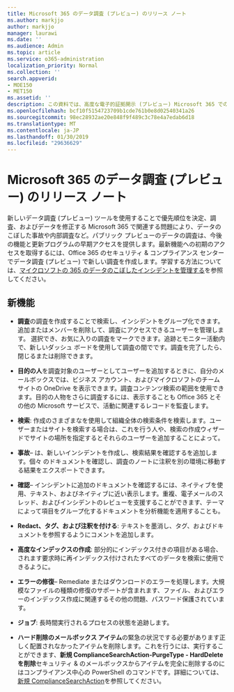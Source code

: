 ```yaml
---
title: Microsoft 365 のデータ調査 (プレビュー) のリリース ノート
ms.author: markjjo
author: markjjo
manager: laurawi
ms.date: ''
ms.audience: Admin
ms.topic: article
ms.service: o365-administration
localization_priority: Normal
ms.collection: ''
search.appverid:
- MOE150
- MET150
ms.assetid: ''
description: この資料では、高度な電子的証拠開示 (プレビュー) Microsoft 365 での新しいバージョンについて説明します。
ms.openlocfilehash: bcf10f5154723709b1cde761b0e8d02540341a26
ms.sourcegitcommit: 98ec28932ae20e848f9f489c3c78e4a7edab6d18
ms.translationtype: MT
ms.contentlocale: ja-JP
ms.lasthandoff: 01/30/2019
ms.locfileid: "29636629"
---
```

# <a name="release-notes-for-data-investigations-preview-in-microsoft-365"></a>Microsoft 365 のデータ調査 (プレビュー) のリリース ノート

新しいデータ調査 (プレビュー) ツールを使用することで優先順位を決定、調査、およびデータを修正する Microsoft 365 で関連する問題により、データのこぼした事故や内部調査など。パブリック プレビューのデータの調査は、今後の機能と更新プログラムの早期アクセスを提供します。最新機能への初期のアクセスを取得するには、Office 365 のセキュリティ & コンプライアンス センターでデータ調査 (プレビュー) で新しい調査を作成します。学習する方法については、[マイクロソフトの 365 のデータのこぼしたインシデントを管理する](manage-data-spillage-incidents.md)を参照してください。

## <a name="whats-new"></a>新機能 

- **調査**の調査を作成することで検索し、インシデントをグループ化できます。追加またはメンバーを削除して、調査にアクセスできるユーザーを管理します。 選択でき、お気に入りの調査をマークできます。追跡とモニター活動内で、新しいダッシュ ボードを使用して調査の間でです。調査を完了したら、閉じるまたは削除できます。

- **目的の人**を調査対象のユーザーとしてユーザーを追加するときに、自分のメールボックスでは、ビジネス アカウント、およびマイクロソフトのチーム サイトの OneDrive を表示できます。調査コンテンツ検索の範囲を使用できます。目的の人物をさらに調査するには、表示することも Office 365 とその他の Microsoft サービスで、活動に関連するレコードを監査します。

- **検索**: 作成のさまざまなを使用して組織全体の検索条件を検索します。ユーザーまたはサイトを検索する場合は、これを行う人や、検索の作成ウィザードでサイトの場所を指定するとそれらのユーザーを追加することによって。 

- **事故**– は、新しいインシデントを作成し、検索結果を確認するを追加します。個々 のドキュメントを確認し、調査のノートに注釈を別の環境に移動する結果をエクスポートできます。 

- **確認**– インシデントに追加のドキュメントを確認するには、ネイティブを使用、テキスト、およびネイティブに近い表示します。重複、電子メールのスレッド、およびインシデントのレビューを支援することができます、テーマによって項目をグループ化するドキュメントを分析機能を適用することも。 

- **Redact、タグ、および注釈を付ける**: テキストを墨消し、タグ、およびドキュメントを参照するようにコメントを追加します。
  
- **高度なインデックスの作成**: 部分的にインデックス付きの項目がある場合、されます要求時に再インデックス付けされたすべてのデータを検索に使用できるように。

- **エラーの修復**– Remediate またはダウンロードのエラーを処理します。大規模なファイルの種類の修復のサポートが含まれます、ファイル、およびエラーのインデックス作成に関連するその他の問題、パスワード保護されています。 

- **ジョブ**: 長時間実行されるプロセスの状態を追跡します。

- **ハード削除のメールボックス アイテム**の緊急の状況でする必要があります正しく配置されなかったアイテムを削除します。これを行うには、実行することができます、**新規 ComplianceSearchAction-PurgeType - HardDelete を削除**セキュリティ & のメールボックスからアイテムを完全に削除するのにはコンプライアンス中心の PowerShell のコマンドです。詳細については、[新規 ComplianceSearchAction](https://docs.microsoft.com/powershell/module/exchange/policy-and-compliance-content-search/new-compliancesearchaction)を参照してください。
